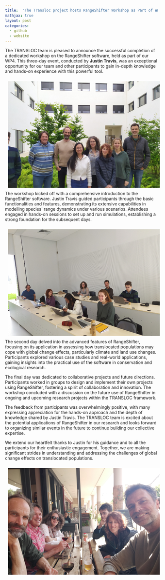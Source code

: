 ```yaml
---
title:  "The Transloc project hosts RangeShifter Workshop as Part of WP4 !"
mathjax: true
layout: post
categories: 
  - github
  - website
---
```


The TRANSLOC team is pleased to announce the successful completion of a dedicated workshop on the RangeShifter software, held as part of our WP4. This three-day event,  conducted by **Justin Travis**, was an exceptional opportunity for our team and other participants to gain in-depth knowledge and hands-on experience with this powerful tool.

<img align="left" width="500" height="350" style="margin: 10px" src="https://raw.githubusercontent.com/ConservationTranslocation/images/main/transloc/rangeshifter1.jpg">  

The workshop kicked off with a comprehensive introduction to the RangeShifter software. Justin Travis guided participants through the basic functionalities and features, demonstrating its extensive capabilities in modelling species' range dynamics under various scenarios. Attendees engaged in hands-on sessions to set up and run simulations, establishing a strong foundation for the subsequent days.

<img align="left" width="500" height="350" style="margin: 10px" src="https://raw.githubusercontent.com/ConservationTranslocation/images/main/transloc/rangeshifter2.jpg">  

The second day delved into the advanced features of RangeShifter, focusing on its application in assessing how translocated populations may cope with global change effects, particularly climate and land use changes. Participants explored various case studies and real-world applications, gaining insights into the practical use of the software in conservation and ecological research.

The final day was dedicated to collaborative projects and future directions. Participants worked in groups to design and implement their own projects using RangeShifter, fostering a spirit of collaboration and innovation. The workshop concluded with a discussion on the future use of RangeShifter in ongoing and upcoming research projects within the TRANSLOC framework.

The feedback from participants was overwhelmingly positive, with many expressing appreciation for the hands-on approach and the depth of knowledge shared by Justin Travis. The TRANSLOC team is excited about the potential applications of RangeShifter in our research and looks forward to organizing similar events in the future to continue building our collective expertise.

We extend our heartfelt thanks to Justin for his guidance and to all the participants for their enthusiastic engagement. Together, we are making significant strides in understanding and addressing the challenges of global change effects on translocated populations.

<img align="left" width="500" height="350" style="margin: 10px" src="https://raw.githubusercontent.com/ConservationTranslocation/images/main/transloc/rangeshifter3.jpg">  

